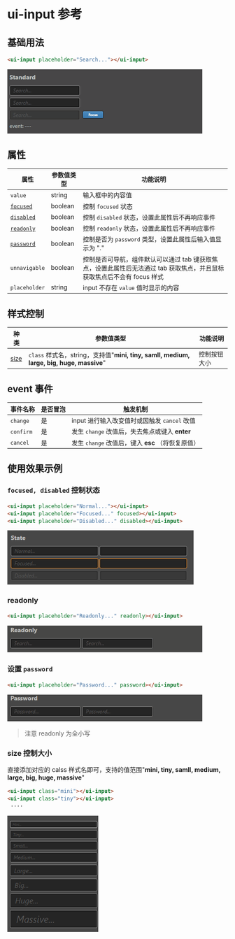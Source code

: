 # ui-input 参考

## 基础用法

```html
<ui-input placeholder="Search..."></ui-input>
```
    
![img](ui-kit/ui-input.gif)

## 属性
属性  | 参数值类型 | 功能说明
------|--------------|-------------  
`value`| string | 输入框中的内容值
[`focused`](#`focused,-disabled`-控制状态)| boolean | 控制 `focused` 状态 
[`disabled`](#`focused,-disabled`-控制状态)| boolean | 控制 `disabled` 状态，设置此属性后不再响应事件
[`readonly`](#readonly)| boolean | 控制 `readonly` 状态，设置此属性后不再响应事件
[`password`](#设置-password)| boolean | 控制是否为 `password` 类型，设置此属性后输入值显示为 "."
`unnavigable`| boolean | 控制是否可导航，组件默认可以通过 tab 键获取焦点，设置此属性后无法通过 tab 获取焦点，并且鼠标获取焦点后不会有 focus 样式
`placeholder`| string | input 不存在 `value` 值时显示的内容

## 样式控制
种类              | 参数值类型 | 功能说明
----------------|-----------|-------------
[size](#size-控制大小)      | `class` 样式名，string，支持值"**mini, tiny, samll, medium, large, big, huge, massive**" | 控制按钮大小 

## event 事件
事件名称|是否冒泡|触发机制
-------|-------|--------
`change` |是|input 进行输入改变值时或因触发 `cancel` 改值
`confirm` |是|发生 `change` 改值后，失去焦点或键入 **enter**
`cancel` |是|发生 `change` 改值后，键入 **esc** （将恢复原值）

## 使用效果示例

### `focused, disabled` 控制状态
```html
<ui-input placeholder="Normal..."></ui-input>
<ui-input placeholder="Focused..." focused></ui-input>
<ui-input placeholder="Disabled..." disabled></ui-input>
```
    
![img](ui-kit/ui-input-state.png)

### readonly
```html
<ui-input placeholder="Readonly..." readonly></ui-input>
```
   
![img](ui-kit/ui-input-readonly.gif)

### 设置 `password`
```html
<ui-input placeholder="Password..." password></ui-input>
```
   
![img](ui-kit/ui-input-password.gif)
> 注意 readonly 为全小写

### size 控制大小
直接添加对应的 calss 样式名即可，支持的值范围"**mini, tiny, samll, medium, large, big, huge, massive**"
```html
<ui-input class="mini"></ui-input>
<ui-input class="tiny"></ui-input>
 ····
```
![img](ui-kit/ui-input-size.png)